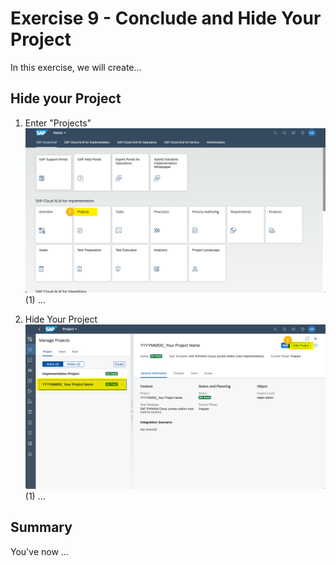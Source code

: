 # Exercise 9 - Conclude and Hide Your Project

In this exercise, we will create...

## Hide your Project

1. Enter "Projects"
<br> ![](2021-11-12-14-31-47.png)
<br> (1) ...

2.	Hide Your Project
<br> ![](2021-11-12-14-32-05.png)
<br> (1) ...

## Summary

You've now ...

